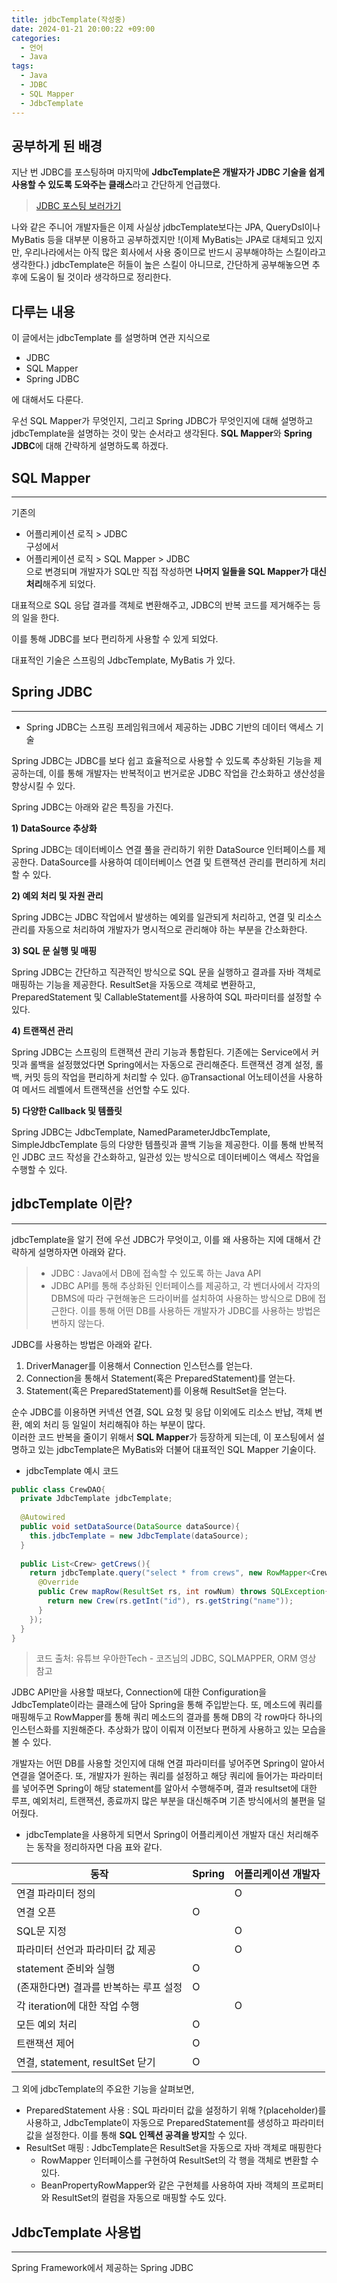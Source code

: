 ```yaml
---
title: jdbcTemplate(작성중)
date: 2024-01-21 20:00:22 +09:00
categories:
  - 언어
  - Java
tags:
  - Java
  - JDBC
  - SQL Mapper
  - JdbcTemplate
---
```


## 공부하게 된 배경
지난 번 JDBC를 포스팅하며 마지막에 **JdbcTemplate은 개발자가 JDBC 기술을 쉽게 사용할 수 있도록 도와주는 클래스**라고 간단하게 언급했다.
> [JDBC 포스팅 보러가기](https://byeongbumseo.github.io/posts/JDBC/)

나와 같은 주니어 개발자들은 이제 사실상 jdbcTemplate보다는 JPA, QueryDsl이나 MyBatis 등을 대부분 이용하고 공부하겠지만 !(이제 MyBatis는 JPA로 대체되고 있지만, 우리나라에서는 아직 많은 회사에서 사용 중이므로 반드시 공부해야하는 스킬이라고 생각한다.)
jdbcTemplate은 허들이 높은 스킬이 아니므로, 간단하게 공부해놓으면 추후에 도움이 될 것이라 생각하므로 정리한다.

## 다루는 내용
이 글에서는 jdbcTemplate 를 설명하며 연관 지식으로
- JDBC
- SQL Mapper
- Spring JDBC

에 대해서도 다룬다.  

우선 SQL Mapper가 무엇인지, 그리고 Spring JDBC가 무엇인지에 대해 설명하고 jdbcTemplate을 설명하는 것이 맞는 순서라고 생각된다.
**SQL Mapper**와 **Spring JDBC**에 대해 간략하게 설명하도록 하겠다.

## SQL Mapper
---
기존의
- 어플리케이션 로직 > JDBC  
구성에서
- 어플리케이션 로직 > SQL Mapper > JDBC  
으로 변경되며 개발자가 SQL만 직접 작성하면 **나머지 일들을 SQL Mapper가 대신 처리**해주게 되었다.

대표적으로 SQL 응답 결과를 객체로 변환해주고, JDBC의 반복 코드를 제거해주는 등의 일을 한다.

이를 통해 JDBC를 보다 편리하게 사용할 수 있게 되었다.

대표적인 기술은 스프링의 JdbcTemplate, MyBatis 가 있다.

## Spring JDBC
---
- Spring JDBC는 스프링 프레임워크에서 제공하는 JDBC 기반의 데이터 액세스 기술

Spring JDBC는 JDBC를 보다 쉽고 효율적으로 사용할 수 있도록 추상화된 기능을 제공하는데, 이를 통해 개발자는 반복적이고 번거로운 JDBC 작업을 간소화하고 생산성을 향상시킬 수 있다.

Spring JDBC는 아래와 같은 특징을 가진다.

**1) DataSource 추상화**

Spring JDBC는 데이터베이스 연결 풀을 관리하기 위한 DataSource 인터페이스를 제공한다.
DataSource를 사용하여 데이터베이스 연결 및 트랜잭션 관리를 편리하게 처리할 수 있다.

**2) 예외 처리 및 자원 관리**

Spring JDBC는 JDBC 작업에서 발생하는 예외를 일관되게 처리하고, 연결 및 리소스 관리를 자동으로 처리하여 개발자가 명시적으로 관리해야 하는 부분을 간소화한다.

**3) SQL 문 실행 및 매핑**

Spring JDBC는 간단하고 직관적인 방식으로 SQL 문을 실행하고 결과를 자바 객체로 매핑하는 기능을 제공한다.
ResultSet을 자동으로 객체로 변환하고, PreparedStatement 및 CallableStatement를 사용하여 SQL 파라미터를 설정할 수 있다.

**4) 트랜잭션 관리**

Spring JDBC는 스프링의 트랜잭션 관리 기능과 통합된다. 기존에는 Service에서 커밋과 롤백을 설정했었다면 Spring에서는 자동으로 관리해준다. 
트랜잭션 경계 설정, 롤백, 커밋 등의 작업을 편리하게 처리할 수 있다.
@Transactional 어노테이션을 사용하여 메서드 레벨에서 트랜잭션을 선언할 수도 있다.

**5) 다양한 Callback 및 템플릿**

Spring JDBC는 JdbcTemplate, NamedParameterJdbcTemplate, SimpleJdbcTemplate 등의 다양한 템플릿과 콜백 기능을 제공한다.
이를 통해 반복적인 JDBC 코드 작성을 간소화하고, 일관성 있는 방식으로 데이터베이스 액세스 작업을 수행할 수 있다.


## jdbcTemplate 이란?
---
jdbcTemplate을 알기 전에 우선 JDBC가 무엇이고, 이를 왜 사용하는 지에 대해서 간략하게 설명하자면 아래와 같다.  
> - JDBC : Java에서 DB에 접속할 수 있도록 하는 Java API
> - JDBC API를 통해 추상화된 인터페이스를 제공하고, 각 벤더사에서 각자의 DBMS에 따라 구현해놓은 드라이버를 설치하여 사용하는 방식으로 DB에 접근한다. 이를 통해 어떤 DB를 사용하든 개발자가 JDBC를 사용하는 방법은 변하지 않는다.

JDBC를 사용하는 방법은 아래와 같다.
1. DriverManager를 이용해서 Connection 인스턴스를 얻는다.
2. Connection을 통해서 Statement(혹은 PreparedStatement)를 얻는다.
3. Statement(혹은 PreparedStatement)를 이용해 ResultSet을 얻는다.

순수 JDBC를 이용하면 커넥션 연결, SQL 요청 및 응답 이외에도 리소스 반납, 객체 변환, 예외 처리 등 일일이 처리해줘야 하는 부분이 많다.  
이러한 코드 반복을 줄이기 위해서 **SQL Mapper**가 등장하게 되는데, 이 포스팅에서 설명하고 있는 jdbcTemplate은 MyBatis와 더불어 대표적인 SQL Mapper 기술이다.

- jdbcTemplate 예시 코드

```java
public class CrewDAO{
  private JdbcTemplate jdbcTemplate;
 
  @Autowired
  public void setDataSource(DataSource dataSource){
    this.jdbcTemplate = new JdbcTemplate(dataSource);
  }
 
  public List<Crew> getCrews(){
    return jdbcTemplate.query("select * from crews", new RowMapper<Crew>(){
      @Override
      public Crew mapRow(ResultSet rs, int rowNum) throws SQLException{
        return new Crew(rs.getInt("id"), rs.getString("name"));
      }
    });
  }
}
```
> 코드 출처: 유튜브 우아한Tech - 코즈님의 JDBC, SQLMAPPER, ORM 영상 참고


JDBC API만을 사용할 때보다, Connection에 대한 Configuration을 JdbcTemplate이라는 클래스에 담아 Spring을 통해 주입받는다. 또, 메소드에 쿼리를 매핑해두고 RowMapper를 통해 쿼리 메소드의 결과를 통해 DB의 각 row마다 하나의 인스턴스화를 지원해준다. 추상화가 많이 이뤄져 이전보다 편하게 사용하고 있는 모습을 볼 수 있다.

개발자는 어떤 DB를 사용할 것인지에 대해 연결 파라미터를 넣어주면 Spring이 알아서 연결을 열어준다. 또, 개발자가 원하는 쿼리를 설정하고 해당 쿼리에 들어가는 파라미터를 넣어주면 Spring이 해당 statement를 알아서 수행해주며, 결과 resultset에 대한 루프, 예외처리, 트랜잭션, 종료까지 많은 부분을 대신해주며 기존 방식에서의 불편을 덜어줬다.

- jdbcTemplate을 사용하게 되면서 Spring이 어플리케이션 개발자 대신 처리해주는 동작을 정리하자면 다음 표와 같다.

| 동작                                       | Spring                                       | 어플리케이션 개발자                        |
|--------------------------------------------|----------------------------------------------|--------------------------------------------|
| 연결 파라미터 정의                            |                                             | O                                          |
| 연결 오픈                                   | O                                            |                                           |
| SQL문 지정                                  |                                             | O                                          |
| 파라미터 선언과 파라미터 값 제공             |                                             | O                                          |
| statement 준비와 실행                      | O                                            |                                          |
| (존재한다면) 결과를 반복하는 루프 설정      | O                                            |                                           |
| 각 iteration에 대한 작업 수행             |                                             | O                                          |
| 모든 예외 처리                             | O                                            |                                           |
| 트랜잭션 제어                               | O                                            |                                           |
| 연결, statement, resultSet 닫기            | O                                            |                                           |


그 외에 jdbcTemplate의 주요한 기능을 살펴보면, 
- PreparedStatement 사용 : SQL 파라미터 값을 설정하기 위해 ?(placeholder)를 사용하고, JdbcTemplate이 자동으로 PreparedStatement를 생성하고 파라미터 값을 설정한다. 이를 통해 **SQL 인젝션 공격을 방지**할 수 있다.
- ResultSet 매핑 : JdbcTemplate은 ResultSet을 자동으로 자바 객체로 매핑한다
  - RowMapper 인터페이스를 구현하여 ResultSet의 각 행을 객체로 변환할 수 있다.
  - BeanPropertyRowMapper와 같은 구현체를 사용하여 자바 객체의 프로퍼티와 ResultSet의 컬럼을 자동으로 매핑할 수도 있다.



## JdbcTemplate 사용법
---
Spring Framework에서 제공하는 Spring JDBC